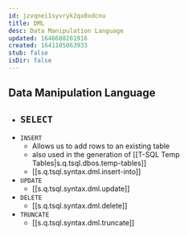 ```yaml
---
id: jzvqnei1syvryk2qx0xdcnu
title: DML
desc: Data Manipulation Language
updated: 1646688261916
created: 1641105063933
stub: false
isDir: false
---
```



## Data Manipulation Language

- `SELECT`
  -
- `INSERT`
  - Allows us to add rows to an existing table
  - also used in the generation of [[T-SQL Temp Tables|s.q.tsql.dbos.temp-tables]]
  - [[s.q.tsql.syntax.dml.insert-into]]
- `UPDATE`
  - [[s.q.tsql.syntax.dml.update]]
- `DELETE`
  - [[s.q.tsql.syntax.dml.delete]]
- `TRUNCATE`
  - [[s.q.tsql.syntax.dml.truncate]]
